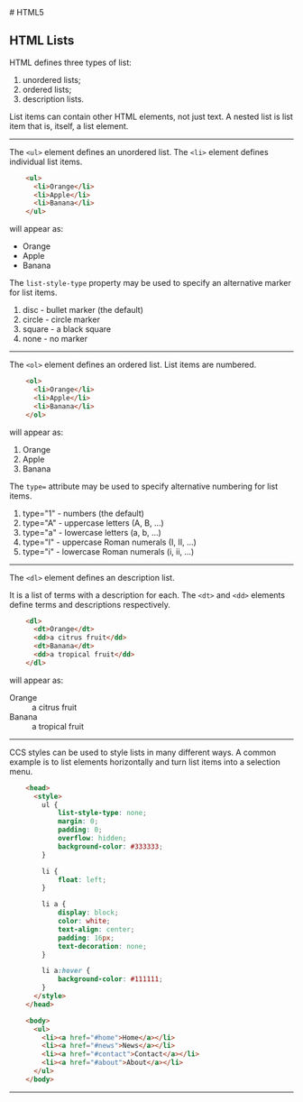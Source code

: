 <!DOCTYPE html>
<html>

<head>
    <link rel="stylesheet" href="../styles/style-sheet.css" />
</head>

<body>
# HTML5


## HTML Lists

HTML defines three types of list:

  1. unordered lists;
  1. ordered lists;
  1. description lists.

List items can contain other HTML elements, not just text.
A nested list is list item that is, itself, a list element.


<hr /><!-- Unordered Lists -->

The `<ul>` element defines an unordered list.
The `<li>` element defines individual list items.

```html
    <ul>
      <li>Orange</li>
      <li>Apple</li>
      <li>Banana</li>
    </ul>
```

<p>will appear as:</p>
<div class=indent>
    <ul>
      <li>Orange</li>
      <li>Apple</li>
      <li>Banana</li>
    </ul>
</div>

The `list-style-type` property may be used to specify an alternative marker for list items.

  1. disc   - bullet marker (the default)
  1. circle - circle marker
  1. square - a black square
  1. none   - no marker


<hr /><!-- Ordered Lists -->

The `<ol>` element defines an ordered list.
List items are numbered.


```html
    <ol>
      <li>Orange</li>
      <li>Apple</li>
      <li>Banana</li>
    </ol>
```

<p>will appear as:</p>
<div class=indent>
    <ol>
      <li>Orange</li>
      <li>Apple</li>
      <li>Banana</li>
    </ol>
</div>

The `type=` attribute may be used to specify alternative numbering for list items.

  1. type="1"   - numbers (the default)
  1. type="A"   - uppercase letters (A, B, ...)
  1. type="a"   - lowercase letters (a, b, ...)
  1. type="I"   - uppercase Roman numerals (I, II, ...)
  1. type="i"   - lowercase Roman numerals (i, ii, ...)


<hr /><!-- Description Lists -->

The `<dl>` element defines an description list.

It is a list of terms with a description for each.
The `<dt>` and `<dd>` elements define terms and descriptions respectively.

```html
    <dl>
      <dt>Orange</dt>
      <dd>a citrus fruit</dd>
      <dt>Banana</dt>
      <dd>a tropical fruit</dd>
    </dl>
```

<p>will appear as:</p>
<div class=indent>
    <dl>
      <dt>Orange</dt>
      <dd>a citrus fruit</dd>
      <dt>Banana</dt>
      <dd>a tropical fruit</dd>
    </dl>
</div>


<hr /><!-- Horizontal Lists -->

CCS styles can be used to style lists in many different ways.
A common example is to list elements horizontally and turn list items into a selection menu.

```html
    <head>
      <style>
        ul {
            list-style-type: none;
            margin: 0;
            padding: 0;
            overflow: hidden;
            background-color: #333333;
        }

        li {
            float: left;
        }

        li a {
            display: block;
            color: white;
            text-align: center;
            padding: 16px;
            text-decoration: none;
        }

        li a:hover {
            background-color: #111111;
        }
      </style>
    </head>

    <body>
      <ul>
        <li><a href="#home">Home</a></li>
        <li><a href="#news">News</a></li>
        <li><a href="#contact">Contact</a></li>
        <li><a href="#about">About</a></li>
      </ul>
    </body>
```

<hr />

</body>
</html>
